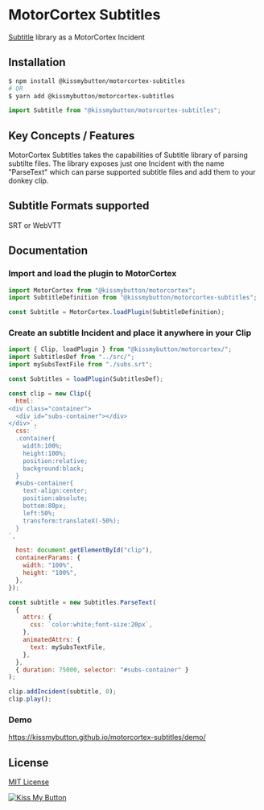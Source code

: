 # MotorCortex Subtitles

[Subtitle](https://www.npmjs.com/package/subtitle) library as a MotorCortex Incident

## Installation
```bash
$ npm install @kissmybutton/motorcortex-subtitles
# OR
$ yarn add @kissmybutton/motorcortex-subtitles
```

```javascript
import Subtitle from "@kissmybutton/motorcortex-subtitles";
```


## Key Concepts / Features
MotorCortex Subtitles takes the capabilities of Subtitle library of parsing subtilte files. 
The library exposes just one Incident with the name "ParseText" which can parse supported subtitle files and add them to your donkey clip.

## Subtitle Formats supported
SRT or WebVTT

## Documentation
### Import and load the plugin to MotorCortex
```javascript
import MotorCortex from "@kissmybutton/motorcortex";
import SubtitleDefinition from "@kissmybutton/motorcortex-subtitles";

const Subtitle = MotorCortex.loadPlugin(SubtitleDefinition);
```

### Create an subtitle Incident and place it anywhere in your Clip
```javascript
import { Clip, loadPlugin } from "@kissmybutton/motorcortex/";
import SubtitlesDef from "../src/";
import mySubsTextFile from "./subs.srt";

const Subtitles = loadPlugin(SubtitlesDef);

const clip = new Clip({
  html: `
<div class="container">
  <div id="subs-container"></div>
</div>`,
  css: `
  .container{
    width:100%;
    height:100%;
    position:relative;
    background:black;
  }
  #subs-container{
    text-align:center;
    position:absolute;
    bottom:80px;
    left:50%;
    transform:translateX(-50%);
  }
`,

  host: document.getElementById("clip"),
  containerParams: {
    width: "100%",
    height: "100%",
  },
});

const subtitle = new Subtitles.ParseText(
  {
    attrs: {
      css: `color:white;font-size:20px`,
    },
    animatedAttrs: {
      text: mySubsTextFile,
    },
  },
  { duration: 75000, selector: "#subs-container" }
);

clip.addIncident(subtitle, 0);
clip.play();
```

### Demo
https://kissmybutton.github.io/motorcortex-subtitles/demo/


## License
[MIT License](https://opensource.org/licenses/MIT)

  
  
[![Kiss My Button](https://presskit.kissmybutton.gr/logos/kissmybutton-logo-small.png)](https://kissmybutton.gr)
